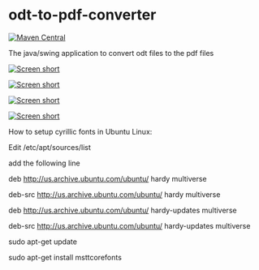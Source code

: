 odt-to-pdf-converter
====================

[![Maven Central](https://img.shields.io/maven-central/v/com.github.javadev/odttopdf.svg)](http://search.maven.org/#search%7Cga%7C1%7Cg%3A%22com.github.javadev%22%20AND%20a%3A%22odttopdf%22)

The java/swing application to convert odt files to the pdf files

[![Screen short](https://raw.github.com/javadev/odt-to-pdf-converter/master/odttopdfapp.png)](https://github.com/javadev/odt-to-pdf-converter)

[![Screen short](https://raw.github.com/javadev/odt-to-pdf-converter/master/odttopdf.png)](https://github.com/javadev/odt-to-pdf-converter)

[![Screen short](https://raw.github.com/javadev/odt-to-pdf-converter/master/declaration_odt.png)](https://github.com/javadev/odt-to-pdf-converter)

[![Screen short](https://raw.github.com/javadev/odt-to-pdf-converter/master/declaration_pdf.png)](https://github.com/javadev/odt-to-pdf-converter)

How to setup cyrillic fonts in Ubuntu Linux:

Edit /etc/apt/sources/list

add the following line

deb http://us.archive.ubuntu.com/ubuntu/ hardy multiverse

deb-src http://us.archive.ubuntu.com/ubuntu/ hardy multiverse

deb http://us.archive.ubuntu.com/ubuntu/ hardy-updates multiverse

deb-src http://us.archive.ubuntu.com/ubuntu/ hardy-updates multiverse

sudo apt-get update

sudo apt-get install msttcorefonts
